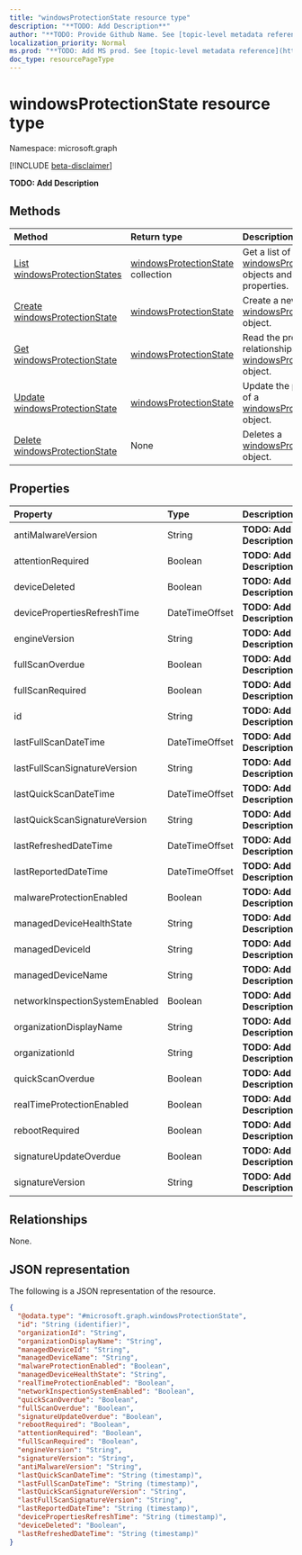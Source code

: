 ```yaml
---
title: "windowsProtectionState resource type"
description: "**TODO: Add Description**"
author: "**TODO: Provide Github Name. See [topic-level metadata reference](https://msgo.azurewebsites.net/add/document/guidelines/metadata.html#topic-level-metadata)**"
localization_priority: Normal
ms.prod: "**TODO: Add MS prod. See [topic-level metadata reference](https://msgo.azurewebsites.net/add/document/guidelines/metadata.html#topic-level-metadata)**"
doc_type: resourcePageType
---
```


# windowsProtectionState resource type

Namespace: microsoft.graph

[!INCLUDE [beta-disclaimer](../../includes/beta-disclaimer.md)]

**TODO: Add Description**

## Methods
|Method|Return type|Description|
|:---|:---|:---|
|[List windowsProtectionStates](../api/windowsprotectionstate-list.md)|[windowsProtectionState](../resources/windowsprotectionstate.md) collection|Get a list of the [windowsProtectionState](../resources/windowsprotectionstate.md) objects and their properties.|
|[Create windowsProtectionState](../api/windowsprotectionstate-post-windowsprotectionstates.md)|[windowsProtectionState](../resources/windowsprotectionstate.md)|Create a new [windowsProtectionState](../resources/windowsprotectionstate.md) object.|
|[Get windowsProtectionState](../api/windowsprotectionstate-get.md)|[windowsProtectionState](../resources/windowsprotectionstate.md)|Read the properties and relationships of a [windowsProtectionState](../resources/windowsprotectionstate.md) object.|
|[Update windowsProtectionState](../api/windowsprotectionstate-update.md)|[windowsProtectionState](../resources/windowsprotectionstate.md)|Update the properties of a [windowsProtectionState](../resources/windowsprotectionstate.md) object.|
|[Delete windowsProtectionState](../api/windowsprotectionstate-delete.md)|None|Deletes a [windowsProtectionState](../resources/windowsprotectionstate.md) object.|

## Properties
|Property|Type|Description|
|:---|:---|:---|
|antiMalwareVersion|String|**TODO: Add Description**|
|attentionRequired|Boolean|**TODO: Add Description**|
|deviceDeleted|Boolean|**TODO: Add Description**|
|devicePropertiesRefreshTime|DateTimeOffset|**TODO: Add Description**|
|engineVersion|String|**TODO: Add Description**|
|fullScanOverdue|Boolean|**TODO: Add Description**|
|fullScanRequired|Boolean|**TODO: Add Description**|
|id|String|**TODO: Add Description**|
|lastFullScanDateTime|DateTimeOffset|**TODO: Add Description**|
|lastFullScanSignatureVersion|String|**TODO: Add Description**|
|lastQuickScanDateTime|DateTimeOffset|**TODO: Add Description**|
|lastQuickScanSignatureVersion|String|**TODO: Add Description**|
|lastRefreshedDateTime|DateTimeOffset|**TODO: Add Description**|
|lastReportedDateTime|DateTimeOffset|**TODO: Add Description**|
|malwareProtectionEnabled|Boolean|**TODO: Add Description**|
|managedDeviceHealthState|String|**TODO: Add Description**|
|managedDeviceId|String|**TODO: Add Description**|
|managedDeviceName|String|**TODO: Add Description**|
|networkInspectionSystemEnabled|Boolean|**TODO: Add Description**|
|organizationDisplayName|String|**TODO: Add Description**|
|organizationId|String|**TODO: Add Description**|
|quickScanOverdue|Boolean|**TODO: Add Description**|
|realTimeProtectionEnabled|Boolean|**TODO: Add Description**|
|rebootRequired|Boolean|**TODO: Add Description**|
|signatureUpdateOverdue|Boolean|**TODO: Add Description**|
|signatureVersion|String|**TODO: Add Description**|

## Relationships
None.

## JSON representation
The following is a JSON representation of the resource.
<!-- {
  "blockType": "resource",
  "keyProperty": "id",
  "@odata.type": "microsoft.graph.windowsProtectionState",
  "openType": true
}
-->
``` json
{
  "@odata.type": "#microsoft.graph.windowsProtectionState",
  "id": "String (identifier)",
  "organizationId": "String",
  "organizationDisplayName": "String",
  "managedDeviceId": "String",
  "managedDeviceName": "String",
  "malwareProtectionEnabled": "Boolean",
  "managedDeviceHealthState": "String",
  "realTimeProtectionEnabled": "Boolean",
  "networkInspectionSystemEnabled": "Boolean",
  "quickScanOverdue": "Boolean",
  "fullScanOverdue": "Boolean",
  "signatureUpdateOverdue": "Boolean",
  "rebootRequired": "Boolean",
  "attentionRequired": "Boolean",
  "fullScanRequired": "Boolean",
  "engineVersion": "String",
  "signatureVersion": "String",
  "antiMalwareVersion": "String",
  "lastQuickScanDateTime": "String (timestamp)",
  "lastFullScanDateTime": "String (timestamp)",
  "lastQuickScanSignatureVersion": "String",
  "lastFullScanSignatureVersion": "String",
  "lastReportedDateTime": "String (timestamp)",
  "devicePropertiesRefreshTime": "String (timestamp)",
  "deviceDeleted": "Boolean",
  "lastRefreshedDateTime": "String (timestamp)"
}
```

